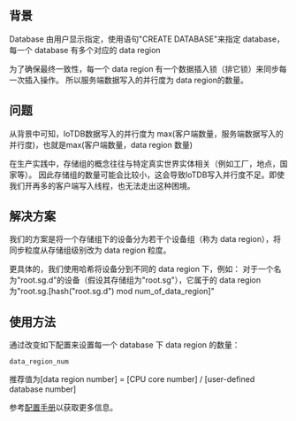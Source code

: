 <!--

    Licensed to the Apache Software Foundation (ASF) under one
    or more contributor license agreements.  See the NOTICE file
    distributed with this work for additional information
    regarding copyright ownership.  The ASF licenses this file
    to you under the Apache License, Version 2.0 (the
    "License"); you may not use this file except in compliance
    with the License.  You may obtain a copy of the License at
    
        http://www.apache.org/licenses/LICENSE-2.0
    
    Unless required by applicable law or agreed to in writing,
    software distributed under the License is distributed on an
    "AS IS" BASIS, WITHOUT WARRANTIES OR CONDITIONS OF ANY
    KIND, either express or implied.  See the License for the
    specific language governing permissions and limitations
    under the License.

-->

## 背景

Database 由用户显示指定，使用语句"CREATE DATABASE"来指定 database，每一个 database 有多个对应的 data region

为了确保最终一致性，每一个 data region 有一个数据插入锁（排它锁）来同步每一次插入操作。
所以服务端数据写入的并行度为 data region的数量。

## 问题

从背景中可知，IoTDB数据写入的并行度为 max(客户端数量，服务端数据写入的并行度)，也就是max(客户端数量，data region 数量)

在生产实践中，存储组的概念往往与特定真实世界实体相关（例如工厂，地点，国家等）。
因此存储组的数量可能会比较小，这会导致IoTDB写入并行度不足。即使我们开再多的客户端写入线程，也无法走出这种困境。

## 解决方案

我们的方案是将一个存储组下的设备分为若干个设备组（称为 data region），将同步粒度从存储组级别改为 data region 粒度。

更具体的，我们使用哈希将设备分到不同的 data region 下，例如：
对于一个名为"root.sg.d"的设备（假设其存储组为"root.sg"），它属于的 data region 为"root.sg.[hash("root.sg.d") mod num_of_data_region]"

## 使用方法

通过改变如下配置来设置每一个 database 下 data region 的数量：

```
data_region_num
```

推荐值为[data region number] = [CPU core number] / [user-defined database number]

参考[配置手册](../Reference/DataNode-Config-Manual.md)以获取更多信息。